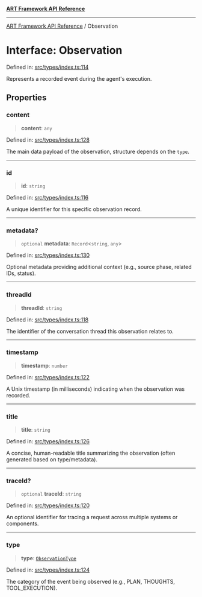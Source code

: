 [**ART Framework API Reference**](../README.md)

***

[ART Framework API Reference](../README.md) / Observation

# Interface: Observation

Defined in: [src/types/index.ts:114](https://github.com/hashangit/ART/blob/13d06b82b833201787abcae252aaec8212ec73f7/src/types/index.ts#L114)

Represents a recorded event during the agent's execution.

## Properties

### content

> **content**: `any`

Defined in: [src/types/index.ts:128](https://github.com/hashangit/ART/blob/13d06b82b833201787abcae252aaec8212ec73f7/src/types/index.ts#L128)

The main data payload of the observation, structure depends on the `type`.

***

### id

> **id**: `string`

Defined in: [src/types/index.ts:116](https://github.com/hashangit/ART/blob/13d06b82b833201787abcae252aaec8212ec73f7/src/types/index.ts#L116)

A unique identifier for this specific observation record.

***

### metadata?

> `optional` **metadata**: `Record`\<`string`, `any`\>

Defined in: [src/types/index.ts:130](https://github.com/hashangit/ART/blob/13d06b82b833201787abcae252aaec8212ec73f7/src/types/index.ts#L130)

Optional metadata providing additional context (e.g., source phase, related IDs, status).

***

### threadId

> **threadId**: `string`

Defined in: [src/types/index.ts:118](https://github.com/hashangit/ART/blob/13d06b82b833201787abcae252aaec8212ec73f7/src/types/index.ts#L118)

The identifier of the conversation thread this observation relates to.

***

### timestamp

> **timestamp**: `number`

Defined in: [src/types/index.ts:122](https://github.com/hashangit/ART/blob/13d06b82b833201787abcae252aaec8212ec73f7/src/types/index.ts#L122)

A Unix timestamp (in milliseconds) indicating when the observation was recorded.

***

### title

> **title**: `string`

Defined in: [src/types/index.ts:126](https://github.com/hashangit/ART/blob/13d06b82b833201787abcae252aaec8212ec73f7/src/types/index.ts#L126)

A concise, human-readable title summarizing the observation (often generated based on type/metadata).

***

### traceId?

> `optional` **traceId**: `string`

Defined in: [src/types/index.ts:120](https://github.com/hashangit/ART/blob/13d06b82b833201787abcae252aaec8212ec73f7/src/types/index.ts#L120)

An optional identifier for tracing a request across multiple systems or components.

***

### type

> **type**: [`ObservationType`](../enumerations/ObservationType.md)

Defined in: [src/types/index.ts:124](https://github.com/hashangit/ART/blob/13d06b82b833201787abcae252aaec8212ec73f7/src/types/index.ts#L124)

The category of the event being observed (e.g., PLAN, THOUGHTS, TOOL_EXECUTION).
